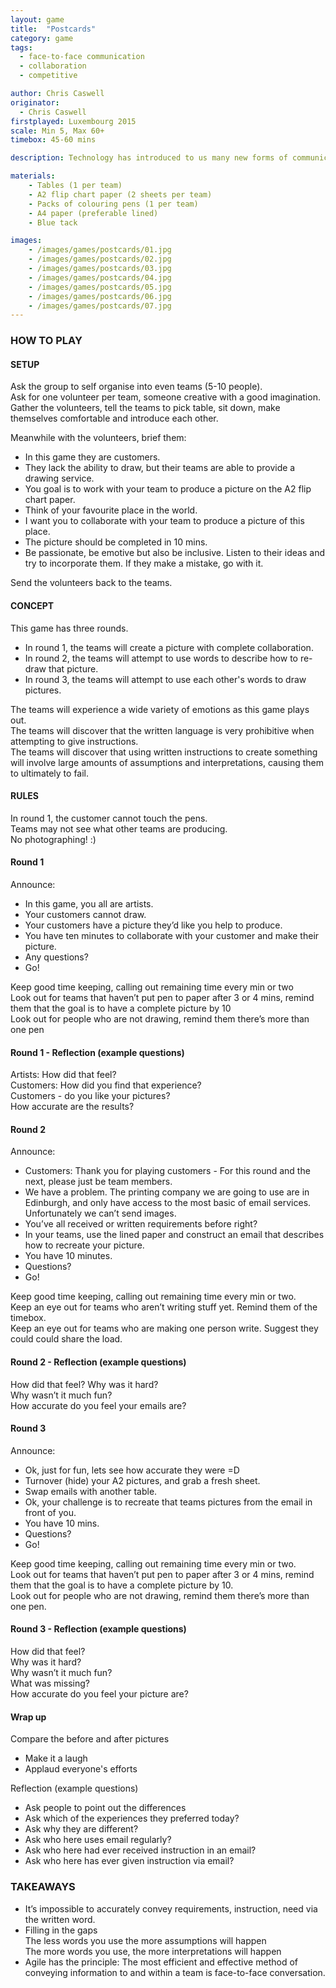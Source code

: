 ```yaml
---
layout: game
title:  "Postcards"
category: game
tags:
  - face-to-face communication
  - collaboration
  - competitive

author: Chris Caswell
originator: 
  - Chris Caswell
firstplayed: Luxembourg 2015
scale: Min 5, Max 60+
timebox: 45-60 mins

description: Technology has introduced to us many new forms of communication. Ultimately though none of them can replace the value of a simple face to face conversation, but still we seem to prefer them. It’s easier to write an email or send a text. I feel more conformable writing down my requirement and sending it over. This game is designed to demonstrate the value lost by avoiding face to face conversation.

materials:
    - Tables (1 per team)
    - A2 flip chart paper (2 sheets per team)
    - Packs of colouring pens (1 per team)
    - A4 paper (preferable lined)
    - Blue tack

images:
    - /images/games/postcards/01.jpg
    - /images/games/postcards/02.jpg
    - /images/games/postcards/03.jpg
    - /images/games/postcards/04.jpg
    - /images/games/postcards/05.jpg
    - /images/games/postcards/06.jpg
    - /images/games/postcards/07.jpg
---
```



### HOW TO PLAY
#### SETUP
Ask the group to self organise into even teams (5-10 people).  
Ask for one volunteer per team, someone creative with a good imagination.  
Gather the volunteers, tell the teams to pick table, sit down, make themselves comfortable and  introduce each other.  

Meanwhile with the volunteers, brief them:

* In this game they are customers.
* They lack the ability to draw, but their teams are able to provide a drawing service. 
* You goal is to work with your team to produce a picture on the A2 flip chart paper.
* Think of your favourite place in the world.
* I want you to collaborate with your team to produce a picture of this place.
* The picture should be completed in 10 mins.
* Be passionate, be emotive but also be inclusive. Listen to their ideas and try to incorporate them. If they make a mistake, go with it.

Send the volunteers back to the teams.

#### CONCEPT
This game has three rounds.

* In round 1, the teams will create a picture with complete collaboration.  
* In round 2, the teams will attempt to use words to describe how to re-draw that picture.  
* In round 3, the teams will attempt to use each other's words to draw pictures.  

The teams will experience a wide variety of emotions as this game plays out.  
The teams will discover that the written language is very prohibitive when attempting to give instructions.   
The teams will discover that using written instructions to create something will involve large amounts of assumptions and interpretations, causing them to ultimately to fail.  

#### RULES
In round 1, the customer cannot touch the pens.  
Teams may not see what other teams are producing.  
No photographing! :)  


#### Round 1
Announce:

* In this game, you all are artists.
* Your customers cannot draw.
* Your customers have a picture they’d like you help to produce. 
* You have ten minutes to collaborate with your customer and make their picture.
* Any questions?
* Go!  

Keep good time keeping, calling out remaining time every min or two  
Look out for teams that haven’t put pen to paper after 3 or 4 mins, remind them that the goal is to have a complete picture by 10  
Look out for people who are not drawing, remind them there’s more than one pen  


#### Round 1 - Reflection (example questions)
Artists: How did that feel?  
Customers: How did you find that experience?  
Customers - do you like your pictures?  
How accurate are the results?  


#### Round 2
Announce:

* Customers: Thank you for playing customers - For this round and the next, please just be team members.  
* We have a problem. The printing company we are going to use are in Edinburgh, and only have access to the most basic of email services. Unfortunately we can’t send images.  
* You’ve all received or written requirements before right?  
* In your teams, use the lined paper and construct an email that describes how to recreate your picture.  
* You have 10 minutes.  
* Questions?  
* Go!  

Keep good time keeping, calling out remaining time every min or two.  
Keep an eye out for teams who aren’t writing stuff yet. Remind them of the timebox.  
Keep an eye out for teams who are making one person write. Suggest they could could share the load.  


#### Round 2 - Reflection (example questions)
How did that feel? 
Why was it hard?  
Why wasn’t it much fun?  
How accurate do you feel your emails are?  


#### Round 3 
Announce:  

* Ok, just for fun, lets see how accurate they were =D  
* Turnover (hide) your A2 pictures, and grab a fresh sheet.  
* Swap emails with another table.
* Ok, your challenge is to recreate that teams pictures from the email in front of you.  
* You have 10 mins.
* Questions?  
* Go!  

Keep good time keeping, calling out remaining time every min or two.  
Look out for teams that haven’t put pen to paper after 3 or 4 mins, remind them that the goal is to have a complete picture by 10.  
Look out for people who are not drawing, remind them there’s more than one pen.  


#### Round 3 - Reflection (example questions)
How did that feel?  
Why was it hard?  
Why wasn’t it much fun?  
What was missing?  
How accurate do you feel your picture are?  


#### Wrap up
Compare the before and after pictures  

* Make it a laugh  
* Applaud everyone's efforts  

Reflection (example questions)  

* Ask people to point out the differences   
* Ask which of the experiences they preferred today?  
* Ask why they are different?  
* Ask who here uses email regularly?  
* Ask who here had ever received instruction in an email?  
* Ask who here has ever given instruction via email?  


### TAKEAWAYS

* It’s impossible to accurately convey requirements, instruction, need via the written word.  
* Filling in the gaps  
    The less words you use the more assumptions will happen  
    The more words you use, the more interpretations will happen  
* Agile has the principle: The most efficient and effective method of conveying information to and within a team is face-to-face conversation.  
